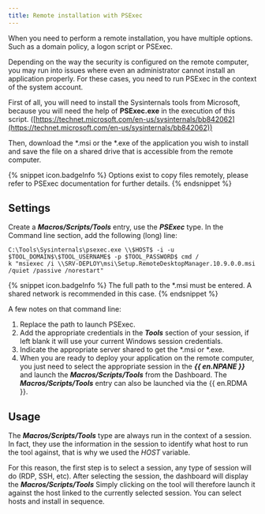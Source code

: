 ```yaml
---
title: Remote installation with PSExec
---
```

When you need to perform a remote installation, you have multiple options. Such as a domain policy, a logon script or PSExec.

Depending on the way the security is configured on the remote computer, you may run into issues where even an administrator cannot install an application properly. For these cases, you need to run PSExec in the context of the system account.

First of all, you will need to install the Sysinternals tools from Microsoft, because you will need the help of **PSExec.exe** in the execution of this script. ([https://technet.microsoft.com/en-us/sysinternals/bb842062](https://technet.microsoft.com/en-us/sysinternals/bb842062))

Then, download the *.msi or the *.exe of the application you wish to install and save the file on a shared drive that is accessible from the remote computer.

{% snippet icon.badgeInfo %}
Options exist to copy files remotely, please refer to PSExec documentation for further details.
{% endsnippet %}

## Settings

Create a ***Macros/Scripts/Tools*** entry, use the ***PSExec*** type. In the Command line section, add the following (long) line:

```
C:\Tools\Sysinternals\psexec.exe \\$HOST$ -i -u $TOOL_DOMAIN$\$TOOL_USERNAME$ -p $TOOL_PASSWORD$ cmd /
k "msiexec /i \\SRV-DEPLOY\msi\Setup.RemoteDesktopManager.10.9.0.0.msi /quiet /passive /norestart"
```

{% snippet icon.badgeInfo %}
The full path to the *.msi must be entered. A shared network is recommended in this case.
{% endsnippet %}

A few notes on that command line:

1. Replace the path to launch PSExec.
1. Add the appropriate credentials in the ***Tools*** section of your session, if left blank it will use your current Windows session credentials.
1. Indicate the appropriate server shared to get the *.msi or *.exe.
1. When you are ready to deploy your application on the remote computer, you just need to select the appropriate session in the ***{{ en.NPANE }}*** and launch the ***Macros/Scripts/Tools*** from the Dashboard. The ***Macros/Scripts/Tools*** entry can also be launched via the {{ en.RDMA }}.

## Usage

The ***Macros/Scripts/Tools*** type are always run in the context of a session. In fact, they use the information in the session to identify what host to run the tool against, that is why we used the $HOST$ variable.

For this reason, the first step is to select a session, any type of session will do (RDP, SSH, etc). After selecting the session, the dashboard will display the ***Macros/Scripts/Tools*** Simply clicking on the tool will therefore launch it against the host linked to the currently selected session. You can select hosts and install in sequence.